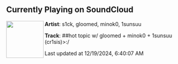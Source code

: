 ## Currently Playing on SoundCloud

[<img align="left" width="100" src="https://i1.sndcdn.com/artworks-nWRmOvgLmjWrgqzH-sfz9aA-t500x500.png">](https://soundcloud.com/s1ck42/hottopic)

**Artist**: s1ck, gloomed, minok0, 1sunsuu 

**Track**: ##hot topic w/ gloomed + minok0 + 1sunsuu (cr1sis)>:/

Last updated at 12/19/2024, 6:40:07 AM
